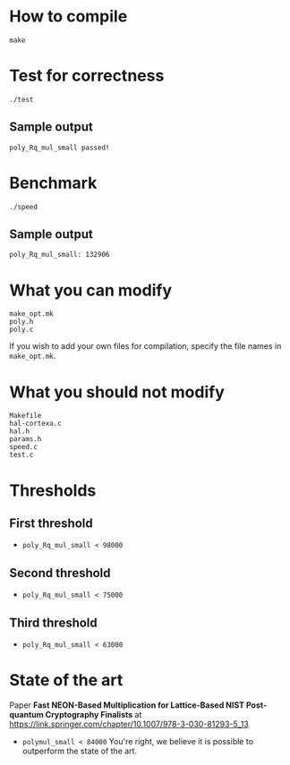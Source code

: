 
# How to compile
```
make
```

# Test for correctness
```
./test
```

## Sample output
```
poly_Rq_mul_small passed!
```

# Benchmark
```
./speed
```

## Sample output
```
poly_Rq_mul_small: 132906
```

# What you can modify
```
make_opt.mk
poly.h
poly.c
```
If you wish to add your own files for compilation, specify the file names in `make_opt.mk`.

# What you should not modify
```
Makefile
hal-cortexa.c
hal.h
params.h
speed.c
test.c
```

# Thresholds

## First threshold
* `poly_Rq_mul_small < 98000`

## Second threshold
* `poly_Rq_mul_small < 75000`

## Third threshold
* `poly_Rq_mul_small < 63000`

# State of the art
Paper **Fast NEON-Based Multiplication for Lattice-Based NIST Post-quantum Cryptography Finalists** at
https://link.springer.com/chapter/10.1007/978-3-030-81293-5_13
* `polymul_small < 84000`
You're right, we believe it is possible to outperform the state of the art.













